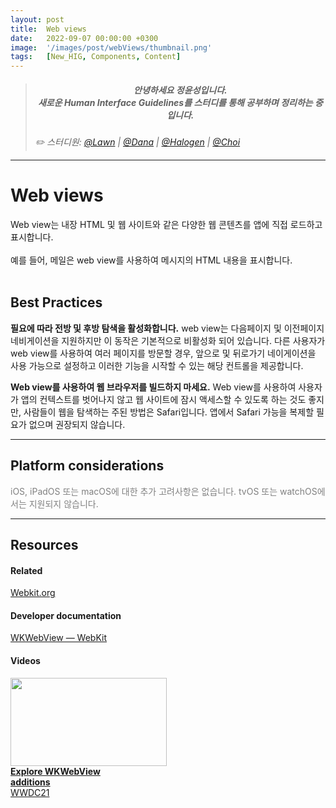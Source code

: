 ```yaml
---
layout: post
title:  Web views
date:   2022-09-07 00:00:00 +0300
image:  '/images/post/webViews/thumbnail.png'
tags:   [New_HIG, Components, Content]
---
```


> ##### <center>안녕하세요 정윤성입니다.<br> 새로운 Human Interface Guidelines를 스터디를 통해 공부하며 정리하는 중입니다.</center>
> <cite>✏️ 스터디원: <a href="https://velog.io/@lawn/series/NEW-HIG-2022" target="_blank">@Lawn</a> | <a href="https://velog.io/@andana/series/Lets-Study-HIG" target="_blank">@Dana</a> | <a href="https://velog.io/@halogen/Apple-HIG-Foundation-Layout" target="_blank">@Halogen</a> | <a href="" target="_blank">@Choi</a></cite>

***

# Web views
Web view는 내장 HTML 및 웹 사이트와 같은 다양한 웹 콘텐츠를 앱에 직접 로드하고 표시합니다.<br><br>
예를 들어, 메일은 web view를 사용하여 메시지의 HTML 내용을 표시합니다.
<br><br>

## Best Practices
**필요에 따라 전방 및 후방 탐색을 활성화합니다.** web view는 다음페이지 및 이전페이지 네비게이션을 지원하지만 이 동작은 기본적으로 비활성화 되어 있습니다. 다른 사용자가 web view를 사용하여 여러 페이지를 방문할 경우, 앞으로 및 뒤로가기 네이게이션을 사용 가능으로 설정하고 이러한 기능을 시작할 수 있는 해당 컨트롤을 제공합니다.

**Web view를 사용하여 웹 브라우저를 빌드하지 마세요.** Web view를 사용하여 사용자가 앱의 컨텍스트를 벗어나지 않고 웹 사이트에 잠시 액세스할 수 있도록 하는 것도 좋지만, 사람들이 웹을 탐색하는 주된 방법은 Safari입니다. 앱에서 Safari 가능을 복제할 필요가 없으며 권장되지 않습니다.

 ***

## Platform considerations
<c style="color: Gray">iOS, iPadOS 또는 macOS에 대한 추가 고려사항은 없습니다. tvOS 또는 watchOS에서는 지원되지 않습니다.</c>
<br>

***

## Resources
#### Related
[Webkit.org](https://developer.apple.com/design/human-interface-guidelines/components/layout-and-organization/labels)<br>

#### Developer documentation
[WKWebView — WebKit](https://papago.naver.net/apis/site/proxy?url=https%3A%2F%2Fdeveloper.apple.com%2Fdocumentation%2Fwebkit%2Fwkwebview)<br>

#### Videos
<div class="gallery-box">
  <div class="video-gallery">
    <a id="wwdc2021-10032" href="https://developer.apple.com/videos/play/wwdc2021/10032/">
		<img src="https://devimages-cdn.apple.com/wwdc-services/images/119/4920/4920_wide_250x141_2x.jpg" width="250" height="141"><br>
		<b>Explore WKWebView<br>additions</b><br>
		WWDC21
	</a>
  </div>
</div>